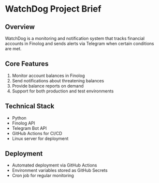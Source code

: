 # WatchDog Project Brief

## Overview
WatchDog is a monitoring and notification system that tracks financial accounts in Finolog and sends alerts via Telegram when certain conditions are met.

## Core Features
1. Monitor account balances in Finolog
2. Send notifications about threatening balances
3. Provide balance reports on demand
4. Support for both production and test environments

## Technical Stack
- Python
- Finolog API
- Telegram Bot API
- GitHub Actions for CI/CD
- Linux server for deployment

## Deployment
- Automated deployment via GitHub Actions
- Environment variables stored as GitHub Secrets
- Cron job for regular monitoring

